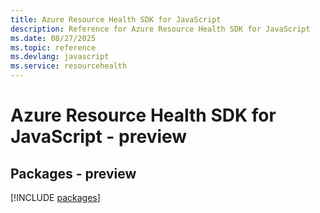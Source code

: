 ```yaml
---
title: Azure Resource Health SDK for JavaScript
description: Reference for Azure Resource Health SDK for JavaScript
ms.date: 08/27/2025
ms.topic: reference
ms.devlang: javascript
ms.service: resourcehealth
---
```

# Azure Resource Health SDK for JavaScript - preview
## Packages - preview
[!INCLUDE [packages](resource-health-index.md)]